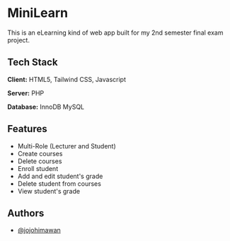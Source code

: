
# MiniLearn

This is an eLearning kind of web app built for my 2nd semester final exam project.


## Tech Stack

**Client:** HTML5, Tailwind CSS, Javascript

**Server:** PHP

**Database:** InnoDB MySQL


## Features

- Multi-Role (Lecturer and Student)
- Create courses
- Delete courses
- Enroll student
- Add and edit student's grade
- Delete student from courses
- View student's grade


## Authors

- [@jojohimawan](https://www.github.com/jojohimawan)

